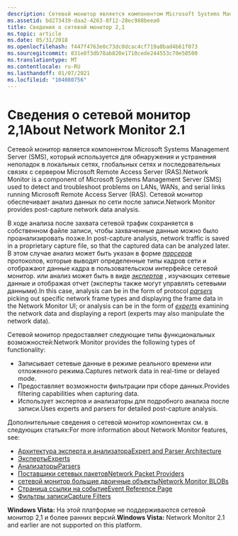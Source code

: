 ```yaml
---
description: Сетевой монитор является компонентом Microsoft Systems Management Server (SMS), который используется для обнаружения и устранения неполадок в локальных сетях, глобальных сетях и последовательных связях с сервером Microsoft Remote Access Server (RAS).
ms.assetid: bd273439-daa2-4263-8f12-28ec988beea0
title: Сведения о сетевой монитор 2,1
ms.topic: article
ms.date: 05/31/2018
ms.openlocfilehash: f447f4763e0c73dc0dcac4cf719a0bad4b61f073
ms.sourcegitcommit: 831e8f3db78ab820e1710cede244553c70e50500
ms.translationtype: MT
ms.contentlocale: ru-RU
ms.lasthandoff: 01/07/2021
ms.locfileid: "104080756"
---
```

# <a name="about-network-monitor-21"></a><span data-ttu-id="c23f0-103">Сведения о сетевой монитор 2,1</span><span class="sxs-lookup"><span data-stu-id="c23f0-103">About Network Monitor 2.1</span></span>

<span data-ttu-id="c23f0-104">Сетевой монитор является компонентом Microsoft Systems Management Server (SMS), который используется для обнаружения и устранения неполадок в локальных сетях, глобальных сетях и последовательных связях с сервером Microsoft Remote Access Server (RAS).</span><span class="sxs-lookup"><span data-stu-id="c23f0-104">Network Monitor is a component of Microsoft Systems Management Server (SMS) used to detect and troubleshoot problems on LANs, WANs, and serial links running Microsoft Remote Access Server (RAS).</span></span> <span data-ttu-id="c23f0-105">Сетевой монитор обеспечивает анализ данных по сети после записи.</span><span class="sxs-lookup"><span data-stu-id="c23f0-105">Network Monitor provides post-capture network data analysis.</span></span>

<span data-ttu-id="c23f0-106">В ходе анализа после захвата сетевой трафик сохраняется в собственном файле записи, чтобы захваченные данные можно было проанализировать позже.</span><span class="sxs-lookup"><span data-stu-id="c23f0-106">In post-capture analysis, network traffic is saved in a proprietary capture file, so that the captured data can be analyzed later.</span></span> <span data-ttu-id="c23f0-107">В этом случае анализ может быть указан в форме [*парсеров*](p.md) протоколов, которые выводят определенные типы кадров сети и отображают данные кадра в пользовательском интерфейсе сетевой монитор. или анализ может быть в виде [*экспертов*](e.md) , изучающих сетевые данные и отображая отчет (эксперты также могут управлять сетевыми данными).</span><span class="sxs-lookup"><span data-stu-id="c23f0-107">In this case, analysis can be in the form of protocol [*parsers*](p.md) picking out specific network frame types and displaying the frame data in the Network Monitor UI; or analysis can be in the form of [*experts*](e.md) examining the network data and displaying a report (experts may also manipulate the network data).</span></span>

<span data-ttu-id="c23f0-108">Сетевой монитор предоставляет следующие типы функциональных возможностей:</span><span class="sxs-lookup"><span data-stu-id="c23f0-108">Network Monitor provides the following types of functionality:</span></span>

-   <span data-ttu-id="c23f0-109">Записывает сетевые данные в режиме реального времени или отложенного режима.</span><span class="sxs-lookup"><span data-stu-id="c23f0-109">Captures network data in real-time or delayed mode.</span></span>
-   <span data-ttu-id="c23f0-110">Предоставляет возможности фильтрации при сборе данных.</span><span class="sxs-lookup"><span data-stu-id="c23f0-110">Provides filtering capabilities when capturing data.</span></span>
-   <span data-ttu-id="c23f0-111">Использует экспертов и анализаторы для подробного анализа после записи.</span><span class="sxs-lookup"><span data-stu-id="c23f0-111">Uses experts and parsers for detailed post-capture analysis.</span></span>

<span data-ttu-id="c23f0-112">Дополнительные сведения о сетевой монитор компонентах см. в следующих статьях:</span><span class="sxs-lookup"><span data-stu-id="c23f0-112">For more information about Network Monitor features, see:</span></span>

-   [<span data-ttu-id="c23f0-113">Архитектура эксперта и анализатора</span><span class="sxs-lookup"><span data-stu-id="c23f0-113">Expert and Parser Architecture</span></span>](expert-and-parser-architecture.md)
-   [<span data-ttu-id="c23f0-114">Эксперты</span><span class="sxs-lookup"><span data-stu-id="c23f0-114">Experts</span></span>](experts.md)
-   [<span data-ttu-id="c23f0-115">Анализаторы</span><span class="sxs-lookup"><span data-stu-id="c23f0-115">Parsers</span></span>](parsers.md)
-   [<span data-ttu-id="c23f0-116">Поставщики сетевых пакетов</span><span class="sxs-lookup"><span data-stu-id="c23f0-116">Network Packet Providers</span></span>](network-packet-providers.md)
-   [<span data-ttu-id="c23f0-117">сетевой монитор большие двоичные объекты</span><span class="sxs-lookup"><span data-stu-id="c23f0-117">Network Monitor BLOBs</span></span>](network-monitor-blobs.md)
-   [<span data-ttu-id="c23f0-118">Страница ссылки на событие</span><span class="sxs-lookup"><span data-stu-id="c23f0-118">Event Reference Page</span></span>](event-reference-page.md)
-   [<span data-ttu-id="c23f0-119">Фильтры записи</span><span class="sxs-lookup"><span data-stu-id="c23f0-119">Capture Filters</span></span>](capture-filters.md)

<span data-ttu-id="c23f0-120">**Windows Vista:** На этой платформе не поддерживаются сетевой монитор 2,1 и более ранних версий.</span><span class="sxs-lookup"><span data-stu-id="c23f0-120">**Windows Vista:** Network Monitor 2.1 and earlier are not supported on this platform.</span></span>

 

 



